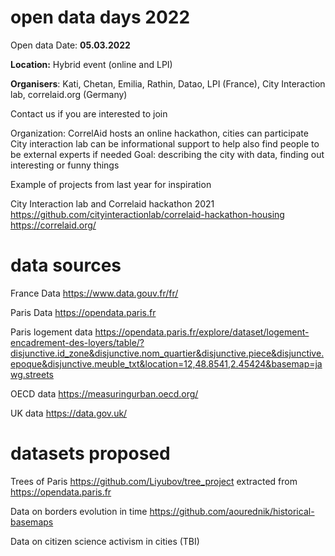# open data days 2022 


Open data Date:
**05.03.2022**

**Location:** Hybrid event (online and LPI)

**Organisers**: Kati, Chetan, Emilia, Rathin, Datao, LPI (France), City Interaction lab, correlaid.org (Germany) 

Contact us if you are interested to join

Organization:
CorrelAid hosts an online hackathon, cities can participate 
City interaction lab can be informational support to help also find people to be external experts if needed
Goal: describing the city with data, finding out interesting or funny things

Example of projects from last year for inspiration 

City Interaction lab and Correlaid hackathon 2021
https://github.com/cityinteractionlab/correlaid-hackathon-housing 
https://correlaid.org/

# data sources
France Data 
https://www.data.gouv.fr/fr/

Paris Data 
https://opendata.paris.fr

Paris logement data
https://opendata.paris.fr/explore/dataset/logement-encadrement-des-loyers/table/?disjunctive.id_zone&disjunctive.nom_quartier&disjunctive.piece&disjunctive.epoque&disjunctive.meuble_txt&location=12,48.8541,2.45424&basemap=jawg.streets

OECD data
https://measuringurban.oecd.org/ 

UK data
https://data.gov.uk/

# datasets proposed 

Trees of Paris https://github.com/Liyubov/tree_project extracted from https://opendata.paris.fr

Data on borders evolution in time https://github.com/aourednik/historical-basemaps

Data on citizen science activism in cities (TBI)
